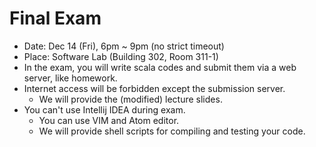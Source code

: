 # Final Exam

- Date: Dec 14 (Fri), 6pm ~ 9pm (no strict timeout)
- Place: Software Lab (Building 302, Room 311-1)
- In the exam, you will write scala codes and submit them via a web server, like homework.
- Internet access will be forbidden except the submission server.
  + We will provide the (modified) lecture slides.
- You can't use Intellij IDEA during exam.
  + You can use VIM and Atom editor.
  + We will provide shell scripts for compiling and testing your code.
